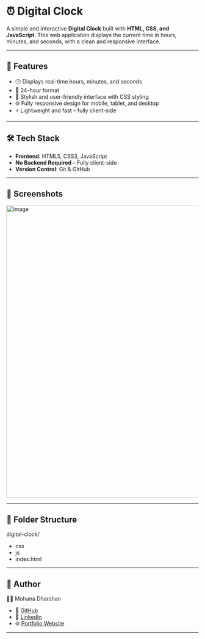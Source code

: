 # ⏰ Digital Clock

A simple and interactive **Digital Clock** built with **HTML, CSS, and JavaScript**. This web application displays the current time in hours, minutes, and seconds, with a clean and responsive interface.

---

## 🚀 Features

- 🕒 Displays real-time hours, minutes, and seconds  
- 🌙 24-hour format  
- 🎨 Stylish and user-friendly interface with CSS styling  
- 🌐 Fully responsive design for mobile, tablet, and desktop  
- ⚡ Lightweight and fast – fully client-side  

---

## 🛠️ Tech Stack

- **Frontend**: HTML5, CSS3, JavaScript  
- **No Backend Required** – Fully client-side  
- **Version Control**: Git & GitHub  

---

## 📸 Screenshots

<img width="1366" height="768" alt="image" src="https://github.com/user-attachments/assets/f18d4f8d-9b1b-45e4-bf46-946ce30b9186" />

---

## 📂 Folder Structure

digital-clock/
- css
- js
- index.html 

---

## 🤝 Author

👨‍💻 Mohana Dharshan
- 🐙 [GitHub](https://github.com/MDharshan27)
- 💼 [LinkedIn](https://www.linkedin.com/in/mdharshan)
- 🌐 [Portfolio Website](https://mdharshan27.github.io/Protfolio/)

---
